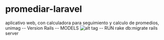 # promediar-laravel
aplicativo web, con calculadora para seguimiento y calculo de promedios, unimag
-- Version Rails
-- MODELS
![alt tag](https://raw.github.com/jochechavez/promediar-laravel/rails/database.png)
-- RUN rake db:migrate
rails server
